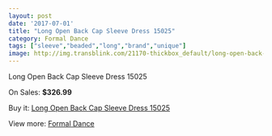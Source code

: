 ```yaml
---
layout: post
date: '2017-07-01'
title: "Long Open Back Cap Sleeve Dress 15025"
category: Formal Dance
tags: ["sleeve","beaded","long","brand","unique"]
image: http://img.transblink.com/21170-thickbox_default/long-open-back-cap-sleeve-dress-15025.jpg
---
```

Long Open Back Cap Sleeve Dress 15025

On Sales: **$326.99**
<a href="https://www.transblink.com/en/formal-dance/6711-long-open-back-cap-sleeve-dress-15025.html"><amp-img layout="responsive" width="600" height="600" src="//img.transblink.com/21170-thickbox_default/long-open-back-cap-sleeve-dress-15025.jpg" alt="Long Open Back Cap Sleeve Dress 15025 0" /></a>
<a href="https://www.transblink.com/en/formal-dance/6711-long-open-back-cap-sleeve-dress-15025.html"><amp-img layout="responsive" width="600" height="600" src="//img.transblink.com/21173-thickbox_default/long-open-back-cap-sleeve-dress-15025.jpg" alt="Long Open Back Cap Sleeve Dress 15025 1" /></a>
<a href="https://www.transblink.com/en/formal-dance/6711-long-open-back-cap-sleeve-dress-15025.html"><amp-img layout="responsive" width="600" height="600" src="//img.transblink.com/21172-thickbox_default/long-open-back-cap-sleeve-dress-15025.jpg" alt="Long Open Back Cap Sleeve Dress 15025 2" /></a>
<a href="https://www.transblink.com/en/formal-dance/6711-long-open-back-cap-sleeve-dress-15025.html"><amp-img layout="responsive" width="600" height="600" src="//img.transblink.com/21171-thickbox_default/long-open-back-cap-sleeve-dress-15025.jpg" alt="Long Open Back Cap Sleeve Dress 15025 3" /></a>

Buy it: [Long Open Back Cap Sleeve Dress 15025](https://www.transblink.com/en/formal-dance/6711-long-open-back-cap-sleeve-dress-15025.html "Long Open Back Cap Sleeve Dress 15025")

View more: [Formal Dance](https://www.transblink.com/en/6-formal-dance "Formal Dance")